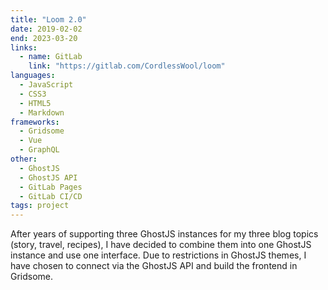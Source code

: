 ```yaml
---
title: "Loom 2.0"
date: 2019-02-02
end: 2023-03-20
links:
  - name: GitLab
    link: "https://gitlab.com/CordlessWool/loom"
languages:
  - JavaScript
  - CSS3
  - HTML5
  - Markdown
frameworks:
  - Gridsome
  - Vue
  - GraphQL
other:
  - GhostJS
  - GhostJS API
  - GitLab Pages
  - GitLab CI/CD
tags: project
---
```


After years of supporting three GhostJS instances for my three blog topics (story, travel, recipes), I have decided to combine them into one GhostJS instance and use one interface. Due to restrictions in GhostJS themes, I have chosen to connect via the GhostJS API and build the frontend in Gridsome.
